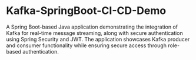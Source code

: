 # Kafka-SpringBoot-CI-CD-Demo 
A Spring  Boot-based Java application demonstrating the integration of Kafka for real-time message streaming, along with secure authentication using Spring Security and JWT. The application showcases Kafka producer and consumer functionality while ensuring secure access through role-based authentication.
